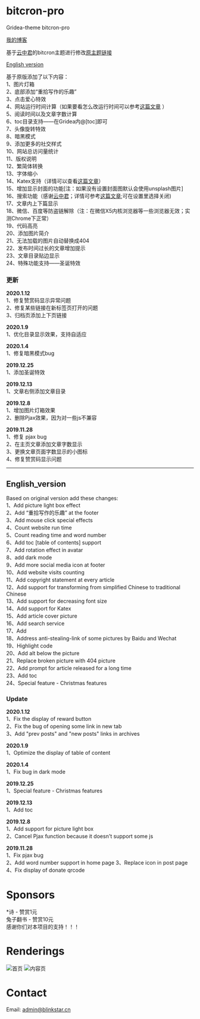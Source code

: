 # bitcron-pro
Gridea-theme bitcron-pro

[我的博客](https://blog.blinkstar.cn) 

基于[云中君](https://shanbu.fun)的bitcron主题进行修改[原主题链接](https://github.com/alterfang/gridea-theme-bitcron)  
  
[English version](#English_version)
  
基于原版添加了以下内容：  
1、图片灯箱  
2、底部添加“重拾写作的乐趣”  
3、点击爱心特效  
4、网站运行时间计算（如果要看怎么改运行时间可以参考[这篇文章](https://blog.blinkstar.cn/post/beautifyblog/) ）  
5、阅读时间以及文章字数计算  
6、toc目录支持——在Gridea内@[toc]即可  
7、头像旋转特效  
8、暗黑模式  
9、添加更多的社交样式  
10、网站总访问量统计  
11、版权说明  
12、繁简体转换  
13、字体缩小  
14、Katex支持（详情可以查看[这篇文章](https://blog.blinkstar.cn/post/katex/)）  
15、增加显示封面的功能[注：如果没有设置封面图默认会使用unsplash图片]  
16、搜索功能（感谢[云中君](https://shanbu.fun)；详情可参考[这篇文章](https://github.com/alterfang/bolg/issues/5);可在设置里选择关闭)  
17、文章内上下篇显示  
18、微信、百度等防盗链解除（注：在微信X5内核浏览器等一些浏览器无效；实测Chrome下正常）  
19、代码高亮  
20、添加图片简介  
21、无法加载的图片自动替换成404  
22、发布时间过长的文章增加提示   
23、文章目录贴边显示  
24、特殊功能支持——圣诞特效
  
### 更新
    
**2020.1.12**  
1、修复赞赏码显示异常问题  
2、修复某些链接在新标签页打开的问题  
3、归档页添加上下页链接
    
**2020.1.9**  
1、优化目录显示效果，支持自适应  
  
**2020.1.4**  
1、修复暗黑模式bug  
  
**2019.12.25**  
1、添加圣诞特效  
  
**2019.12.13**  
1、文章右侧添加文章目录  
  
**2019.12.8**  
1、增加图片灯箱效果  
2、删除Pjax效果，因为对一些js不兼容
  
**2019.11.28**  
1、修复 pjax bug  
2、在主页文章添加文章字数显示  
3、更换文章页面字数显示的小图标  
4、修复赞赏码显示问题
  
---
  
## English_version
  
Based on original version add these changes:  
1、Add picture light box effect  
2、Add “重拾写作的乐趣” at the footer  
3、Add mouse click special effects  
4、Count website run time  
5、Count reading time and word number  
6、Add toc [table of contents] support  
7、Add rotation effect in avatar  
8、add dark mode  
9、Add more social media icon at footer  
10、Add website visits counting  
11、Add copyright statement at every article  
12、Add support for transforming from simplified Chinese to traditional Chinese  
13、Add support for decreasing font size  
14、Add support for Katex  
15、Add article cover picture  
16、Add search service  
17、Add    
18、Address anti-stealing-link of some pictures by Baidu and Wechat  
19、Highlight code  
20、Add alt below the picture  
21、Replace broken picture with 404 picture  
22、Add prompt for article released for a long time  
23、Add toc  
24、Special feature - Christmas features

### Update
  
**2020.1.12**  
1、Fix the display of reward button  
2、Fix the bug of opening some link in new tab  
3、Add "prev posts" and "new posts" links in archives  
  
**2020.1.9**  
1、Optimize the display of table of content  
  
**2020.1.4**  
1、Fix bug in dark mode
  
**2019.12.25**  
1、Special feature - Christmas features
  
**2019.12.13**  
1、Add toc
  
**2019.12.8**  
1、Add support for picture light box  
2、Cancel Pjax function because it doesn't support some js
  
**2019.11.28**  
1、Fix pjax bug  
2、Add word number support in home page
3、Replace icon in post page  
4、Fix display of donate qrcode
  
# Sponsors
\*诗 - 赞赏1元  
兔子翻书 - 赞赏10元  
感谢你们对本项目的支持！！！
  
# Renderings
![首页](https://github.com/qyxtim/bitcron-pro/blob/master/index.png?raw=true)
![内容页](https://github.com/qyxtim/bitcron-pro/blob/master/article.png?raw=true)
  
# Contact  
Email: admin@blinkstar.cn
